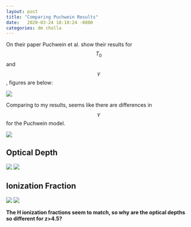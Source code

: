 ```yaml
---
layout: post
title: "Comparing Puchwein Results"
date:   2020-03-24 18:10:24 -0800
categories: dm cholla
---
```


On their paper Puchwein et al. show their results for $$T_0$$ and $$\gamma$$, figures are below:


<img src="{{ site.url }}assets/images/puchwein_0.png"> 

Comparing to my results, seems like there are differences in $$\gamma$$ for the Puchwein model.

<img src="{{ site.url }}assets/images/thermal_history_black.png"> 



## Optical Depth


<img src="{{ site.url }}assets/images/puchwein_1.png"> 

<img src="{{ site.url }}assets/images/optical_depth_uvb_log.png"> 


## Ionization Fraction

<img src="{{ site.url }}assets/images/puchwein_2.png">

<img src="{{ site.url }}assets/images/ionization_fraction.png"> 


**The H ionization fractions seem to match, so why are the optical depths so different for z>4.5?**
